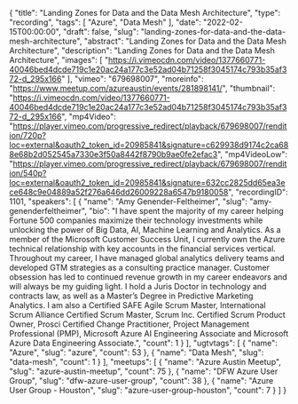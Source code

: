 {
  "title": "Landing Zones for Data and the Data Mesh Architecture",
  "type": "recording",
  "tags": [
    "Azure",
    "Data Mesh"
  ],
  "date": "2022-02-15T00:00:00",
  "draft": false,
  "slug": "landing-zones-for-data-and-the-data-mesh-architecture",
  "abstract": "Landing Zones for Data and the Data Mesh Architecture",
  "description": "Landing Zones for Data and the Data Mesh Architecture",
  "images": [
    "https://i.vimeocdn.com/video/1377660771-40046bed4dcde719c1e20ac24a177c3e52ad04b71258f3045174c793b35af372-d_295x166"
  ],
  "vimeo": "679698007",
  "moreinfo": "https://www.meetup.com/azureaustin/events/281898141/",
  "thumbnail": "https://i.vimeocdn.com/video/1377660771-40046bed4dcde719c1e20ac24a177c3e52ad04b71258f3045174c793b35af372-d_295x166",
  "mp4Video": "https://player.vimeo.com/progressive_redirect/playback/679698007/rendition/720p?loc=external&oauth2_token_id=20985841&signature=c629938d9174c2ca688e68b2d052545a7330e3f50a8442f8790b9ae0fe2efac3",
  "mp4VideoLow": "https://player.vimeo.com/progressive_redirect/playback/679698007/rendition/540p?loc=external&oauth2_token_id=20985841&signature=632cc2825dd65ea3ece648c9e04889a52f276a646dd26009228a6547b9180058",
  "recordingID": 1101,
  "speakers": [
    {
      "name": "Amy Genender-Feltheimer",
      "slug": "amy-genenderfeltheimer",
      "bio": "I have spent the majority of my career helping Fortune 500 companies maximize their technology investments while unlocking the power of Big Data, AI, Machine Learning and Analytics. As a member of the Microsoft Customer Success Unit, I currently own the Azure technical relationship with key accounts in the financial services vertical. Throughout my career, I have managed global analytics delivery teams and developed GTM strategies as a consulting practice manager. Customer obsession has led to continued revenue growth in my career endeavors and will always be my guiding light.  I hold a Juris Doctor in technology and contracts law, as well as a Master’s Degree in Predictive Marketing Analytics. I am also a Certified SAFE Agile Scrum Master, International Scrum Alliance Certified Scrum Master, Scrum Inc. Certified Scrum Product Owner, Prosci Certified Change Practitioner, Project Management Professional (PMP), Microsoft Azure AI Engineering Associate and Microsoft Azure Data Engineering Associate.",
      "count": 1
    }
  ],
  "ugtvtags": [
    {
      "name": "Azure",
      "slug": "azure",
      "count": 53
    },
    {
      "name": "Data Mesh",
      "slug": "data-mesh",
      "count": 1
    }
  ],
  "meetups": [
    {
      "name": "Azure Austin Meetup",
      "slug": "azure-austin-meetup",
      "count": 75
    },
    {
      "name": "DFW Azure User Group",
      "slug": "dfw-azure-user-group",
      "count": 38
    },
    {
      "name": "Azure User Group - Houston",
      "slug": "azure-user-group-houston",
      "count": 7
    }
  ]
}